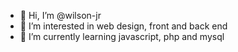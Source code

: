 - 💞️ Hi, I’m @wilson-jr
- 👀 I’m interested in web design, front and back end
- 🌱 I’m currently learning javascript, php and mysql
